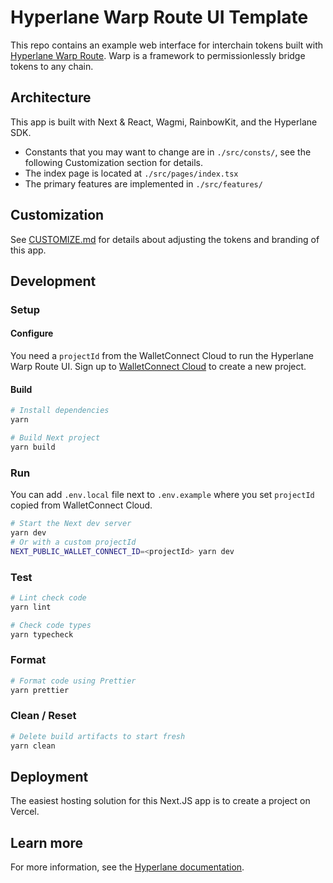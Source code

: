# Hyperlane Warp Route UI Template

This repo contains an example web interface for interchain tokens built with [Hyperlane Warp Route](https://docs.hyperlane.xyz/docs/reference/applications/warp-routes). Warp is a framework to permissionlessly bridge tokens to any chain.

## Architecture

This app is built with Next & React, Wagmi, RainbowKit, and the Hyperlane SDK.

- Constants that you may want to change are in `./src/consts/`, see the following Customization section for details.
- The index page is located at `./src/pages/index.tsx`
- The primary features are implemented in `./src/features/`

## Customization

See [CUSTOMIZE.md](./CUSTOMIZE.md) for details about adjusting the tokens and branding of this app.

## Development

### Setup

#### Configure

You need a `projectId` from the WalletConnect Cloud to run the Hyperlane Warp Route UI. Sign up to [WalletConnect Cloud](https://cloud.walletconnect.com) to create a new project.

#### Build

```sh
# Install dependencies
yarn

# Build Next project
yarn build
```

### Run

You can add `.env.local` file next to `.env.example` where you set `projectId` copied from WalletConnect Cloud.

```sh
# Start the Next dev server
yarn dev
# Or with a custom projectId
NEXT_PUBLIC_WALLET_CONNECT_ID=<projectId> yarn dev
```

### Test

```sh
# Lint check code
yarn lint

# Check code types
yarn typecheck
```

### Format

```sh
# Format code using Prettier
yarn prettier
```

### Clean / Reset

```sh
# Delete build artifacts to start fresh 
yarn clean
```

## Deployment

The easiest hosting solution for this Next.JS app is to create a project on Vercel.

## Learn more

For more information, see the [Hyperlane documentation](https://docs.hyperlane.xyz/docs/protocol/warp-routes/warp-routes-overview).
